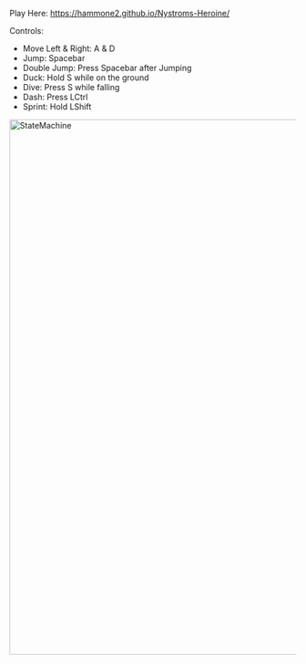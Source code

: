 Play Here: https://hammone2.github.io/Nystroms-Heroine/

Controls:

  - Move Left & Right: A & D
  - Jump: Spacebar
  - Double Jump: Press Spacebar after Jumping
  - Duck: Hold S while on the ground
  - Dive: Press S while falling
  - Dash: Press LCtrl
  - Sprint: Hold LShift

<img width="826" height="939" alt="StateMachine" src="https://github.com/user-attachments/assets/aaefbd20-69cd-4d97-8864-1275acae9d5d" />
